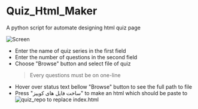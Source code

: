 # Quiz_Html_Maker
A python script for automate designing html quiz page

![Screen](https://user-images.githubusercontent.com/35507610/79523623-7bebb400-8013-11ea-9080-ff0fd34109b2.PNG)

* Enter the name of quiz series in the first field
* Enter the number of questions in the second field
* Choose "Browse" button and select file of quiz
  > Every questions must be on one-line
* Hover over status text bellow "Browse" button to see the full path to file
* Press "ساخت فایل های کوییز" to make an html which should be paste to ![quiz_repo](https://github.com/itsgp/Quiz) to replace index.html
